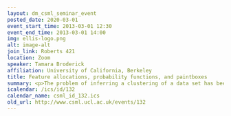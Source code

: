 ```yaml
---
layout: dm_csml_seminar_event
posted_date: 2020-03-01
event_start_time: 2013-03-01 12:30
event_end_time: 2013-03-01 14:00
img: ellis-logo.png
alt: image-alt
join_link: Roberts 421
location: Zoom
speaker: Tamara Broderick
affiliation: University of California, Berkeley
title: Feature allocations, probability functions, and paintboxes
summary: <p>The problem of inferring a clustering of a data set has been the subject of much research in Bayesian analysis, and there currently exists a solid mathematical foundation for Bayesian approaches to clustering. In particular, the class of probability distributions over partitions of a data set has been characterized in a number of ways, including via exchangeable partition probability functions (EPPFs) and the Kingman paintbox. Here, we develop a generalization of the clustering problem, called feature allocation, where we allow each data point to belong to an arbitrary, non-negative integer number of groups, now called features or topics. We define and study an "exchangeable feature probability function" (EFPF)---analogous to the EPPF in the clustering setting---for certain types of feature models. Moreover, we introduce a "feature paintbox" characterization---analogous to the Kingman paintbox for clustering---of the class of exchangeable feature models. We use this feature paintbox construction to provide a further characterization of the subclass of feature allocations that have EFPF representations.</p><p>Slides for the talk&#58; <a href="http&#58;//events.csml.ucl.ac.uk/userdata/lunch_talks/2013_03_01_tb.pdf">PDF</a></p>
icalendar: /ics/id/132
calendar_name: csml_id_132.ics
old_url: http://www.csml.ucl.ac.uk/events/132
---
```

